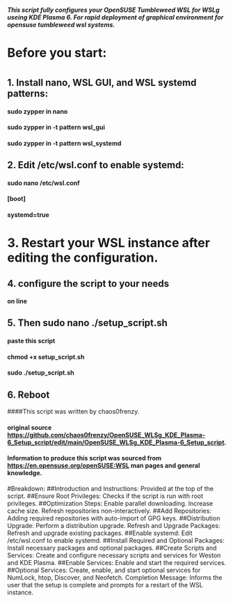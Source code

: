 ##### This script fully configures your OpenSUSE Tumbleweed WSL for WSLg useing KDE Plasma 6. For rapid deployment of graphical environment for opensuse tumbleweed wsl systems.
#
# Before you start:
# 
## 1. Install nano, WSL GUI, and WSL systemd patterns:
#### sudo zypper in nano
#### sudo zypper in -t pattern wsl_gui
#### sudo zypper in -t pattern wsl_systemd
## 2. Edit /etc/wsl.conf to enable systemd:
#### sudo nano /etc/wsl.conf
#### [boot]
#### systemd=true

# 3. Restart your WSL instance after editing the configuration.

## 4. configure the script to your needs
#### on line 
## 5. Then sudo nano ./setup_script.sh
#### paste this script  
#### chmod +x setup_script.sh
#### sudo ./setup_script.sh
## 6. Reboot
####This script was written by chaos0frenzy.
#### original source https://github.com/chaos0frenzy/OpenSUSE_WLSg_KDE_Plasma-6_Setup_script/edit/main/OpenSUSE_WLSg_KDE_Plasma-6_Setup_script.
#### Information to produce this script was sourced from https://en.opensuse.org/openSUSE:WSL man pages and general knowledge.

#Breakdown:
##Introduction and Instructions: 
Provided at the top of the script.
##Ensure Root Privileges: 
Checks if the script is run with root privileges.
##Optimization Steps:
Enable parallel downloading.
Increase cache size.
Refresh repositories non-interactively.
##Add Repositories: 
Adding required repositories with auto-import of GPG keys.
##Distribution Upgrade: 
Perform a distribution upgrade.
Refresh and Upgrade Packages: Refresh and upgrade existing packages.
##Enable systemd: 
Edit /etc/wsl.conf to enable systemd.
##Install Required and Optional Packages: 
Install necessary packages and optional packages.
##Create Scripts and Services: 
Create and configure necessary scripts and services for Weston and KDE Plasma.
##Enable Services: 
Enable and start the required services.
##Optional Services: 
Create, enable, and start optional services for NumLock, htop, Discover, and Neofetch.
Completion Message: Informs the user that the setup is complete and prompts for a restart of the WSL instance.
